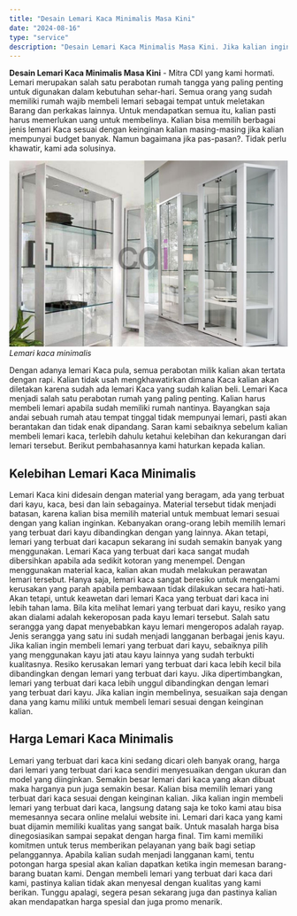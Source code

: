 ```yaml
---
title: "Desain Lemari Kaca Minimalis Masa Kini"
date: "2024-08-16"
type: "service"
description: "Desain Lemari Kaca Minimalis Masa Kini. Jika kalian ingin membeli lemari yang terbuat dari kaca, langsung datang saja ke toko kami atau bisa memesannya secar..."
---
```


**Desain Lemari Kaca Minimalis Masa Kini** - Mitra CDI yang kami hormati. Lemari merupakan salah satu perabotan rumah tangga yang paling penting untuk digunakan dalam kebutuhan sehar-hari. Semua orang yang sudah memiliki rumah wajib membeli lemari sebagai tempat untuk meletakan Barang dan perkakas lainnya. Untuk mendapatkan semua itu, kalian pasti harus memerlukan uang untuk membelinya. Kalian bisa memilih berbagai jenis lemari Kaca sesuai dengan keinginan kalian masing-masing jika kalian mempunyai budget banyak. Namun bagaimana jika pas-pasan?. Tidak perlu khawatir, kami ada solusinya.

![Lemari Kaca Minimalis](/images/blog/lemari-kaca-minimalis.jpg)
*Lemari kaca minimalis*

Dengan adanya lemari Kaca pula, semua perabotan milik kalian akan tertata dengan rapi. Kalian tidak usah mengkhawatirkan dimana Kaca kalian akan diletakan karena sudah ada lemari Kaca yang sudah kalian beli. Lemari Kaca menjadi salah satu perabotan rumah yang paling penting. Kalian harus membeli lemari apabila sudah memiliki rumah nantinya. Bayangkan saja andai sebuah rumah atau tempat tinggal tidak mempunyai lemari, pasti akan berantakan dan tidak enak dipandang. Saran kami sebaiknya sebelum kalian membeli lemari kaca, terlebih dahulu ketahui kelebihan dan kekurangan dari lemari tersebut. Berikut pembahasannya kami haturkan kepada kalian.
## Kelebihan Lemari Kaca Minimalis
Lemari Kaca kini didesain dengan material yang beragam, ada yang terbuat dari kayu, kaca, besi dan lain sebagainya. Material tersebut tidak menjadi batasan, karena kalian bisa memilih material untuk membuat lemari sesuai dengan yang kalian inginkan. Kebanyakan orang-orang lebih memilih lemari yang terbuat dari kayu dibandingkan dengan yang lainnya. Akan tetapi, lemari yang terbuat dari kacapun sekarang ini sudah semakin banyak yang menggunakan.
Lemari Kaca yang terbuat dari kaca sangat mudah dibersihkan apabila ada sedikit kotoran yang menempel. Dengan menggunakan material kaca, kalian akan mudah melakukan perawatan lemari tersebut. Hanya saja, lemari kaca sangat beresiko untuk mengalami kerusakan yang parah apabila pembawaan tidak dilakukan secara hati-hati. Akan tetapi, untuk keawetan dari lemari Kaca yang terbuat dari kaca ini lebih tahan lama.
Bila kita melihat lemari yang terbuat dari kayu, resiko yang akan dialami adalah kekeroposan pada kayu lemari tersebut. Salah satu serangga yang dapat menyebabkan kayu lemari mengeropos adalah rayap. Jenis serangga yang satu ini sudah menjadi langganan berbagai jenis kayu. Jika kalian ingin membeli lemari yang terbuat dari kayu, sebaiknya pilih yang menggunakan kayu jati atau kayu lainnya yang sudah terbukti kualitasnya.
Resiko kerusakan lemari yang terbuat dari kaca lebih kecil bila dibandingkan dengan lemari yang terbuat dari kayu. Jika dipertimbangkan, lemari yang terbuat dari kaca lebih unggul dibandingkan dengan lemari yang terbuat dari kayu. Jika kalian ingin membelinya, sesuaikan saja dengan dana yang kamu miliki untuk membeli lemari sesuai dengan keinginan kalian.
## Harga Lemari Kaca Minimalis
Lemari yang terbuat dari kaca kini sedang dicari oleh banyak orang, harga dari lemari yang terbuat dari kaca sendiri menyesuaikan dengan ukuran dan model yang diinginkan. Semakin besar lemari dari kaca yang akan dibuat maka harganya pun juga semakin besar. Kalian bisa memilih lemari yang terbuat dari kaca sesuai dengan keinginan kalian.
Jika kalian ingin membeli lemari yang terbuat dari kaca, langsung datang saja ke toko kami atau bisa memesannya secara online melalui website ini. Lemari dari kaca yang kami buat dijamin memiliki kualitas yang sangat baik. Untuk masalah harga bisa dinegosiasikan sampai sepakat dengan harga final. Tim kami memiliki komitmen untuk terus memberikan pelayanan yang baik bagi setiap pelanggannya. Apabila kalian sudah menjadi langganan kami, tentu potongan harga spesial akan kalian dapatkan ketika ingin memesan barang-barang buatan kami. Dengan membeli lemari yang terbuat dari kaca dari kami, pastinya kalian tidak akan menyesal dengan kualitas yang kami berikan. Tunggu apalagi, segera pesan sekarang juga dan pastinya kalian akan mendapatkan harga spesial dan juga promo menarik.
